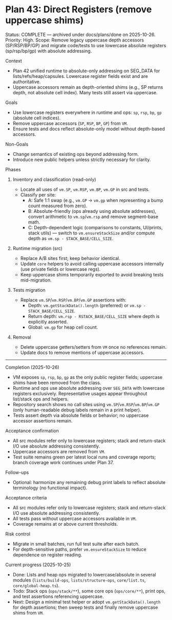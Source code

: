# Plan 43: Direct Registers (remove uppercase shims)

Status: COMPLETE — archived under docs/plans/done on 2025-10-26. Priority: High. Scope: Remove legacy uppercase depth accessors (SP/RSP/BP/GP) and migrate code/tests to use lowercase absolute registers (sp/rsp/bp/gp) with absolute addressing.

Context

- Plan 42 unified runtime to absolute-only addressing on SEG_DATA for lists/refs/heap/capsules. Lowercase register fields exist and are authoritative.
- Uppercase accessors remain as depth-oriented shims (e.g., SP returns depth, not absolute cell index). Many tests still assert via uppercase.

Goals

- Use lowercase registers everywhere in runtime and ops: `sp`, `rsp`, `bp`, `gp` (absolute cell indices).
- Remove uppercase accessors (`SP`, `RSP`, `BP`, `GP`) from `VM`.
- Ensure tests and docs reflect absolute-only model without depth-based accessors.

Non-Goals

- Change semantics of existing ops beyond addressing form.
- Introduce new public helpers unless strictly necessary for clarity.

Phases

1. Inventory and classification (read-only)
   - Locate all uses of `vm.SP`, `vm.RSP`, `vm.BP`, `vm.GP` in src and tests.
   - Classify per site:
     - A: Safe 1:1 swap (e.g., `vm.GP` → `vm.gp` when representing a bump count measured from zero).
     - B: Absolute-friendly (ops already using absolute addresses), convert arithmetic to `vm.sp`/`vm.rsp` and remove segment-base math.
     - C: Depth-dependent logic (comparisons to constants, UI/prints, stack utils) — switch to `vm.ensureStackSize` and/or compute depth as `vm.sp - STACK_BASE/CELL_SIZE`.

2. Runtime migration (src)
   - Replace A/B sites first; keep behavior identical.
   - Update `core` helpers to avoid calling uppercase accessors internally (use private fields or lowercase regs).
   - Keep uppercase shims temporarily exported to avoid breaking tests mid-migration.

3. Tests migration
   - Replace `vm.SP`/`vm.RSP`/`vm.BP`/`vm.GP` assertions with:
     - Depth: `vm.getStackData().length` (preferred) or `vm.sp - STACK_BASE/CELL_SIZE`.
     - Return depth: `vm.rsp - RSTACK_BASE/CELL_SIZE` where depth is explicitly asserted.
     - Global: `vm.gp` for heap cell count.

4. Removal
   - Delete uppercase getters/setters from `VM` once no references remain.
   - Update docs to remove mentions of uppercase accessors.

---

Completion (2025-10-26)

- VM exposes `sp`, `rsp`, `bp`, `gp` as the only public register fields; uppercase shims have been removed from the class.
- Runtime and ops use absolute addressing over `SEG_DATA` with lowercase registers exclusively. Representative usages appear throughout list/stack ops and helpers.
- Repository search shows no call sites using `vm.SP`/`vm.RSP`/`vm.BP`/`vm.GP` (only human-readable debug labels remain in a print helper).
- Tests assert depth via absolute fields or behavior; no uppercase accessor assertions remain.

Acceptance confirmation

- All src modules refer only to lowercase registers; stack and return-stack I/O use absolute addressing consistently.
- Uppercase accessors are removed from `VM`.
- Test suite remains green per latest local runs and coverage reports; branch coverage work continues under Plan 37.

Follow-ups

- Optional: harmonize any remaining debug print labels to reflect absolute terminology (no functional impact).

Acceptance criteria

- All src modules refer only to lowercase registers; stack and return-stack I/O use absolute addressing consistently.
- All tests pass without uppercase accessors available in `VM`.
- Coverage remains at or above current thresholds.

Risk control

- Migrate in small batches, run full test suite after each batch.
- For depth-sensitive paths, prefer `vm.ensureStackSize` to reduce dependence on register reading.

Current progress (2025-10-25)

- Done: Lists and heap ops migrated to lowercase/absolute in several modules (`lists/build-ops`, `lists/structure-ops`, `core/list.ts`, `core/global-heap.ts`).
- Todo: Stack ops (`ops/stack/**`), some core ops (`ops/core/**`), print ops, and test assertions referencing uppercase.
- Next: Design a minimal test helper or adopt `vm.getStackData().length` for depth assertions; then sweep tests and finally remove uppercase shims from `VM`.
